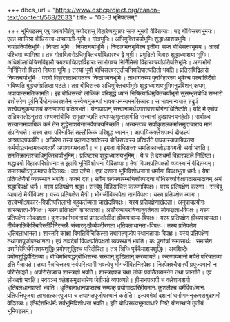 +++
dbcs_url = "https://www.dsbcproject.org/canon-text/content/568/2633"
title = "03-3 भूमिपटलम्"

+++
भूमिपटलम्
एषु यथावर्णितेषु त्रयोदशसु विहारेष्वनुगताः सप्त भूमयो वेदितव्याः। षट् बोधिसत्त्वभूमयः। एका व्यामिश्रा बोधिसत्त्व-ताथागती-भूमिः। गोत्रभूमिः। अभिमुक्तिचर्याभूमिः शुद्धाध्याशयभूमिः। चर्याप्रतिपत्तिभूमिः। नियता भूमिः। नियतचर्याभूमिः। निष्ठागमनभूमिश्च इतीमाः सप्त बोधिसत्त्वभूमयः। आसां पश्चिमा व्यामिश्रा। तत्र गोत्रविहारोऽधिमुक्तिचर्याविहारश्च द्वे भूमी। प्रमुदितो विहारः शुद्धाध्याशया भूमिः। अधिशीलाधिचित्तविहारौ त्रयश्चाधिप्रज्ञविहाराः साभोगश्च निर्निमित्तो विहारश्चर्याप्रतिपत्तिभूमिः। अनाभोगो निर्निमित्तो विहारो नियता भूमिः। तस्यां भूमौ बोधिसत्त्वस्तृतीयनियतिपातपतितो भवति। प्रतिसंविद्विहारो नियतचर्याभूमिः। परमो विहारस्ताथागतश्च निष्ठागमनभूमिः। ताथागतस्य पुनर्विहारस्य भूमेश्च पश्चान्निर्देशो भविष्यति बुद्धधर्मप्रतिष्ठा पटले।
तत्र बोधिसत्त्वः अधिमुक्तिचर्याभूमेः शुद्धाध्याशयभूमिमनुप्रविशन् कथम् अपायान्समतिक्रामति। इह बोधिसत्त्वो लौकिकं परिशुद्धं ध्यानं निश्रित्याधिमुक्तिचर्याभूमौ सुसम्भृतबोधि सम्भारो दशोत्तरेण पूर्वनिर्दिष्टेनाकारशतेन सत्त्वेष्वनुकम्पां भावयप्यनन्यमनसिकारः। स भावनान्वयात् तद्रूपं सत्त्वेष्वनुकम्पाशयं करुणाशयं प्रतिलभते। येनापायान् सत्त्वानामर्थेऽगारावसायोगेनाधितिष्ठति। यदि मे एष्वेव सन्निवसतोऽनुत्तरा सम्यक्संबोधिः समुदागच्छति तथाप्यहमुत्सहामीति सत्त्वानां दुःखापनयनहेतोः। सर्वाञ्च सत्त्वानामापायिकं कर्म तेन शुद्धेनाशयेनात्मवैपाक्यमिच्छति। अत्यन्तञ्च सर्वाकुशलकर्मासमुदाचाराय मानं संप्रणिधत्ते। तस्य तथा परिभावितं तल्लौकिकं परिशुद्धं ध्यानम्। आपायिकक्लेशपक्ष्यं दौष्ठल्यं आश्रयादपकर्षति। अचिरेण तस्य प्रहाणादाश्रयोऽस्य बोधिसत्त्वस्य परिवर्तते पापकस्यापायिकस्य कर्मणोऽत्यन्तमकरणतायै अपायागमनतायै। च। इयता बोधिसत्त्वः समतिक्रान्तोऽपायगतीः सर्वा भवति। समतिक्रान्तश्चाधिमुक्तिचर्याभूमिम्। प्रविष्टश्च शुद्धाध्याशयभूमिम्।
ये च ते दशधर्मा विहारपटले निर्दिष्टा। श्रद्धादयो विहारपरिशोधनाः त इहापि भूमिविशोधना वेदितव्याः। तेषां विपक्षप्रतिपक्षतो व्यवस्थानं वेदितव्यम्। समासार्थोऽनुक्रमश्च वेदितव्यः। तत्र दशेमे। एषां दशानां भूमिविशोधनानां धर्माणां विपक्षभूता धर्माः। येषां प्रतिपक्षेणैषां व्यवस्थानं भवति। कतमे दश। सर्वेण सर्वमनारम्भचित्तोत्पादना बोधिसत्त्वशिक्षापदासमादानम् अयं श्रद्धाविपक्षो धर्मः। यस्य प्रतिपक्षेण श्रद्धा। सत्त्वेषु विहिंसाचित्तं करुणाविपक्षः। यस्य प्रतिपक्षेण करुणा। सत्त्वेषु व्यापादो मैत्रीविपक्षः। यस्य प्रतिपक्षेण मैत्री। भोगजीविकापेक्षा दानविपक्षः। यस्य प्रतिपक्षेण त्यागः। सत्त्वेभ्योऽपकार-विप्रतिपत्तिलाभो बहुकर्तव्यता चाखेदविपक्षः। यस्य प्रतिपक्षेणाखेदता। अनुपायप्रयोगः शास्त्रज्ञता-विपक्षः। यस्य प्रतिपक्षेण शास्त्रज्ञता। असौरत्यापरचित्तानुवर्तनता लोकज्ञता-विपक्षः। यस्य प्रतिपक्षेण लोकज्ञता। कुशलधर्मभावनायां प्रमादकौसीद्यं ह्रीव्यपत्राप्य-विपक्षः। यस्य प्रतिपक्षेण ह्रीव्यपत्राप्यता। दीर्घकालिकैश्चित्रैस्तीव्रैर्निरन्तरैः संसारदुःखैर्व्यवदीरणता धृतिबलाधानता-विपक्षः। तस्य प्रतिपक्षेण धृतिबलाधानता। शास्तरि कांक्षा विमतिर्विचिकित्सा तथागतपूजोप स्थानतायाः विपक्षः। यस्य प्रतिपक्षेण तथागतपूजोपस्थानता। एवं तावदेषां विपक्षप्रतिपक्षतो व्यवस्थानं भवति।
कः पुनरेषां समासार्थः। समासेन दशभिरेभिर्धर्मैराशयशुद्धिः प्रयोगशुद्धिश्च परिदीपिता। तत्र त्रिभिः पूर्वकैराशयशुद्धिः। अवशिष्टैः प्रयोगशुद्धिर्वेदितव्या। बोधिमभिश्रद्धद्‍बोधिसत्त्वः सत्त्वान् दुःखितान् करुणायते। करुणायमानो मयैते परित्रातव्या इति मैत्रायते। तथा मैत्रचित्तस्य सर्वपरित्यागी भवत्येषु भोगजीवितनिरपेक्षः। निरपेक्षश्चैषामर्थे प्रयुज्यमानो न परिखिद्यते। अपरिखिन्नश्च शास्त्रज्ञो भवति। शास्त्रज्ञश्च यथा लोके प्रवर्तितव्यमनेन तथा जानाति। एवं लोकज्ञो भवति। स्वयञ्च क्लेशसमुदाचारेण जेह्रीयते व्यपत्रपते। ह्रीमानपत्रापी च क्लेशावशगो धृतिबलधानप्राप्तो भवति। धृतिबलाधानप्राप्तश्च सम्यक् प्रयोगादपरिहीयमानः कुशलैश्च धर्मैर्विवर्धमानः प्रतिपत्तिपूजया लाभसत्कारपूजया च तथागतपूजोपस्थानं करोति। इत्ययमेषां दशानां धर्माणामनुक्रमसमुदागमो वेदितव्यः। एभिर्दशभिर्धर्मैः सर्वभूमिविशोधना भवति।
इति बोधिसत्त्वभूमावाधारे निष्ठे योगस्थाने तृतीयं भूमिपटलम्।
